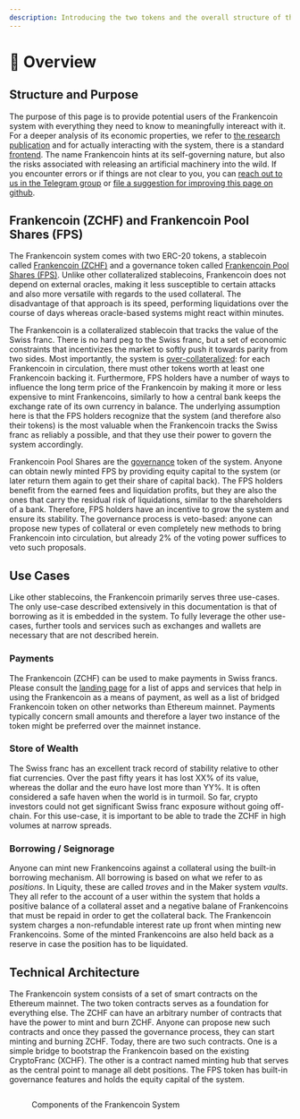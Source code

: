 ```yaml
---
description: Introducing the two tokens and the overall structure of the system
---
```


# 🧀 Overview

## Structure and Purpose

The purpose of this page is to provide potential users of the Frankencoin system with everything they need to know to meaningfully intereact with it. For a deeper analysis of its economic properties, we refer to [the research publication](https://frankencoin.com/thesis-frankencoin.pdf) and for actually interacting with the system, there is a standard [frontend](https://frankencoin.com). The name Frankencoin hints at its self-governing nature, but also the risks associated with releasing an artificial machinery into the wild. If you encounter errors or if things are not clear to you, you can [reach out to us in the Telegram group](https://web.telegram.org/a/#-1001924255643) or [file a suggestion for improving this page on github](https://github.com/Frankencoin-ZCHF/frankencoin-dapp/issues).

## Frankencoin (ZCHF) and Frankencoin Pool Shares (FPS)

The Frankencoin system comes with two ERC-20 tokens, a stablecoin called [Frankencoin (ZCHF)](https://etherscan.io/address/0xB58E61C3098d85632Df34EecfB899A1Ed80921cB) and a governance token called [Frankencoin Pool Shares (FPS)](https://etherscan.io/address/0x1bA26788dfDe592fec8bcB0Eaff472a42BE341B2). Unlike other collateralized stablecoins, Frankencoin does not depend on external oracles, making it less susceptible to certain attacks and also more versatile with regards to the used collateral. The disadvantage of that approach is its speed, performing liquidations over the course of days whereas oracle-based systems might react within minutes.

The Frankencoin is a collateralized stablecoin that tracks the value of the Swiss franc. There is no hard peg to the Swiss franc, but a set of economic constraints that incentivizes the market to softly push it towards parity from two sides. Most importantly, the system is [over-collateralized](positions/): for each Frankencoin in circulation, there must other tokens worth at least one Frankencoin backing it. Furthermore, FPS holders have a number of ways to influence the long term price of the Frankencoin by making it more or less expensive to mint Frankencoins, similarly to how a central bank keeps the exchange rate of its own currency in balance. The underlying assumption here is that the FPS holders recognize that the system (and therefore also their tokens) is the most valuable when the Frankencoin tracks the Swiss franc as reliably a possible, and that they use their power to govern the system accordingly.

Frankencoin Pool Shares are the [governance](governance.md) token of the system. Anyone can obtain newly minted FPS by providing equity capital to the system (or later return them again to get their share of capital back). The FPS holders benefit from the earned fees and liquidation profits, but they are also the ones that carry the residual risk of liquidations, similar to the shareholders of a bank. Therefore, FPS holders have an incentive to grow the system and ensure its stability. The governance process is veto-based: anyone can propose new types of collateral or even completely new methods to bring Frankencoin into circulation, but already 2% of the voting power suffices to veto such proposals.

## Use Cases

Like other stablecoins, the Frankencoin primarily serves three use-cases. The only use-case described extensively in this documentation is that of borrowing as it is embedded in the system. To fully leverage the other use-cases, further tools and services such as exchanges and wallets are necessary that are not described herein.

### Payments

The Frankencoin (ZCHF) can be used to make payments in Swiss francs. Please consult the [landing page](https://frankencoin.com) for a list of apps and services that help in using the Frankencoin as a means of payment, as well as a list of bridged Frankencoin token on other networks than Ethereum mainnet. Payments typically concern small amounts and therefore a layer two instance of the token might be preferred over the mainnet instance.

### Store of Wealth

The Swiss franc has an excellent track record of stability relative to other fiat currencies. Over the past fifty years it has lost XX% of its value, whereas the dollar and the euro have lost more than YY%. It is often considered a safe haven when the world is in turmoil. So far, crypto investors could not get significant Swiss franc exposure without going off-chain. For this use-case, it is important to be able to trade the ZCHF in high volumes at narrow spreads.

### Borrowing / Seignorage

Anyone can mint new Frankencoins against a collateral using the built-in borrowing mechanism. All borrowing is based on what we refer to as _positions_. In Liquity, these are called _troves_ and in the Maker system _vaults_. They all refer to the account of a user within the system that holds a positive balance of a collateral asset and a negative balane of Frankencoins that must be repaid in order to get the collateral back. The Frankencoin system charges a non-refundable interest rate up front when minting new Frankencoins. Some of the minted Frankencoins are also held back as a reserve in case the position has to be liquidated.

## Technical Architecture

The Frankencoin system consists of a set of smart contracts on the Ethereum mainnet. The two token contracts serves as a foundation for everything else. The ZCHF can have an arbitrary number of contracts that have the power to mint and burn ZCHF. Anyone can propose new such contracts and once they passed the governance process, they can start minting and burning ZCHF. Today, there are two such contracts. One is a simple bridge to bootstrap the Frankencoin based on the existing CryptoFranc (XCHF). The other is a contract named minting hub that serves as the central point to manage all debt positions. The FPS token has built-in governance features and holds the equity capital of the system.

<figure><img src=".gitbook/assets/architecture.png" alt=""><figcaption><p>Components of the Frankencoin System</p></figcaption></figure>
